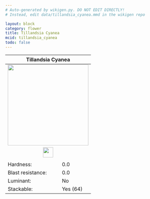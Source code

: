 ```yaml
---
# Auto-generated by wikigen.py. DO NOT EDIT DIRECTLY!
# Instead, edit data/tillandsia_cyanea.mmd in the wikigen repo

layout: block
category: flower
title: Tillandsia Cyanea
mcid: tillandsia_cyanea
todo: false
---
```


<table class="block-info"><thead><tr>
<th colspan=2>Tillandsia Cyanea</th>
</tr></thead><tbody><tr>
<tr><td colspan=2 style="text-align:center"><img src="/allotment/img/textures/allotment/tillandsia_cyanea.png" width="256" height="256" alt="" class="preview-icon"></td></tr>
<tr><td colspan=2 style="text-align:center"><img src="/allotment/img/inventory_textures/allotment/tillandsia_cyanea.png" width="32" height="32" alt="" class="inventory-icon"></td></tr>
<tr><td colspan=2 style="text-align:center"><span class="tool-info tool-none tool-level-0" title="Does not require or break faster with any tool"></span></td></tr>
<tr><td>Hardness:</td><td>0.0</td></tr>
<tr><td>Blast resistance:</td><td>0.0</td></tr>
<tr><td>Luminant:</td><td>No</td></tr>
<tr><td>Stackable:</td><td>Yes (64)</td></tr>
</tr></tbody></table>

